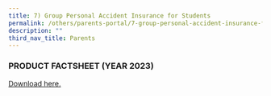 ```yaml
---
title: 7) Group Personal Accident Insurance for Students
permalink: /others/parents-portal/7-group-personal-accident-insurance-for-students/
description: ""
third_nav_title: Parents
---
```

### PRODUCT FACTSHEET (YEAR 2023)


[Download here.](/files/Product%20Fact%20Sheet%20Year%202023.pdf)